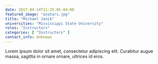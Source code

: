 ```yaml
---
date: 2017-04-14T11:25:05-04:00
featured_image: "avatars.jpg"
title: "Michael Janik"
universities: "Mississippi State University"
roles: "Instructors"
categories: [ "Instructors" ]
contact_info: Unknown
---
```


Lorem ipsum dolor sit amet, consectetur adipiscing elit. Curabitur augue massa, sagittis in ornare ornare, ultrices id eros.





